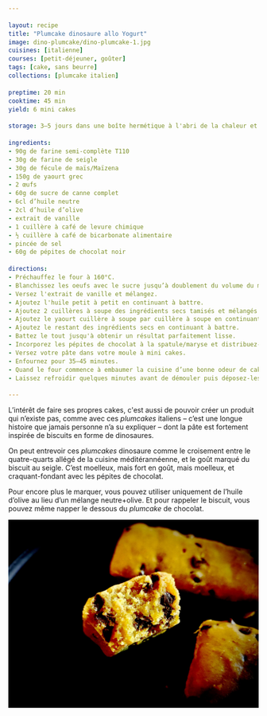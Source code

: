 ```yaml
---

layout: recipe
title: "Plumcake dinosaure allo Yogurt"
image: dino-plumcake/dino-plumcake-1.jpg
cuisines: [italienne]
courses: [petit-déjeuner, goûter]
tags: [cake, sans beurre]
collections: [plumcake italien]

preptime: 20 min
cooktime: 45 min
yield: 6 mini cakes

storage: 3–5 jours dans une boîte hermétique à l'abri de la chaleur et de la lumière, 2–3 mois au congélateur.

ingredients:
- 90g de farine semi-complète T110
- 30g de farine de seigle
- 30g de fécule de maïs/Maïzena
- 150g de yaourt grec
- 2 œufs
- 60g de sucre de canne complet
- 6cl d’huile neutre
- 2cl d’huile d’olive
- extrait de vanille
- 1 cuillère à café de levure chimique
- ½ cuillère à café de bicarbonate alimentaire
- pincée de sel 
- 60g de pépites de chocolat noir

directions:
- Préchauffez le four à 160°C.
- Blanchissez les oeufs avec le sucre jusqu’à doublement du volume du mélange. 
- Versez l'extrait de vanille et mélangez.
- Ajoutez l'huile petit à petit en continuant à battre. 
- Ajoutez 2 cuillères à soupe des ingrédients secs tamisés et mélangés (farines, levure, bicarbonate, sel) en continuant à battre. 
- Ajoutez le yaourt cuillère à soupe par cuillère à soupe en continuant à battre. 
- Ajoutez le restant des ingrédients secs en continuant à battre. 
- Battez le tout jusqu'à obtenir un résultat parfaitement lisse.
- Incorporez les pépites de chocolat à la spatule/maryse et distribuez-les bien.
- Versez votre pâte dans votre moule à mini cakes.
- Enfournez pour 35–45 minutes. 
- Quand le four commence à embaumer la cuisine d’une bonne odeur de cake et que les plumcakes ont bien gonflé, tenez-vous prêt à tester la cuisson avec un cure-dent/pointe d’un couteau dans les 5 minutes qui suivent. Le bout doit en ressortir propre.
- Laissez refroidir quelques minutes avant de démouler puis déposez-les sur une grille. Ils devraient dégonfler un peu une fois sortis du four.

---
```


L’intérêt de faire ses propres cakes, c'est aussi de pouvoir créer un produit qui n’existe pas, comme avec ces <i lang="en">plumcakes</i> italiens – c’est une longue histoire que jamais personne n’a su expliquer – dont la pâte est fortement inspirée de biscuits en forme de dinosaures.

On peut entrevoir ces <i lang="en">plumcakes</i> dinosaure comme le croisement entre le quatre-quarts allégé de la cuisine méditérannéenne, et le goût marqué du biscuit au seigle. C’est moelleux, mais fort en goût, mais moelleux, et craquant-fondant avec les pépites de chocolat.

Pour encore plus le marquer, vous pouvez utiliser uniquement de l’huile d’olive au lieu d’un mélange neutre+olive. Et pour rappeler le biscuit, vous pouvez même napper le dessous du <i lang="en">plumcake</i> de chocolat.

![La mie est un peu plus costaud que celle du plumcake classique. C‘est dû à la farine de seigle.](../images/dino-plumcake/dino-plumcake-2.jpg)